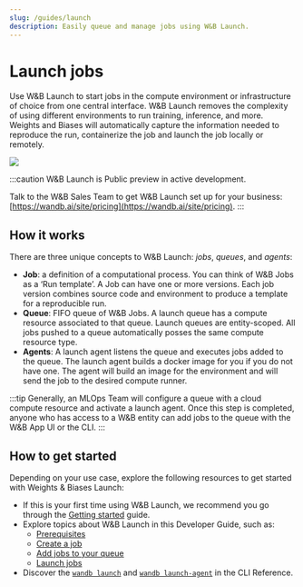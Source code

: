 ```yaml
---
slug: /guides/launch
description: Easily queue and manage jobs using W&B Launch.
---
```


# Launch jobs

Use W&B Launch to start jobs in the compute  environment or infrastructure of choice from one central interface. W&B Launch removes the complexity of using different environments to run training, inference, and more. Weights and Biases will automatically capture the information needed to reproduce the run, containerize the job and launch the job locally or remotely. 

![](/images/launch/ready_to_launch.png)

:::caution
W&B Launch is Public preview in active development. 

Talk to the W&B Sales Team to get W&B Launch set up for your business: [https://wandb.ai/site/pricing](https://wandb.ai/site/pricing).
:::

## How it works
There are three unique concepts to W&B Launch: *jobs*, *queues*, and *agents*: 
* **Job**:  a definition of a computational process. You can think of W&B Jobs as a ‘Run template’. A Job can have one or more versions. Each job version combines source code and environment to produce a template for a reproducible run.
* **Queue**: FIFO queue of W&B Jobs. A launch queue has a compute resource associated to that queue. Launch queues are entity-scoped. All jobs pushed to a queue automatically posses the same compute resource type.
* **Agents**: A launch agent listens the queue and executes jobs added to the queue. The launch agent builds a docker image for you if you do not have one. The agent will build an image for the environment and will send the job to the desired compute runner.


:::tip
Generally, an MLOps Team will configure a queue with a cloud compute resource and activate a launch agent. Once this step is completed, anyone who has access to a W&B entity can add jobs to the queue with the W&B App UI or the CLI.
:::


## How to get started
Depending on your use case, explore the following resources to get started with Weights & Biases Launch:

* If this is your first time using W&B Launch, we recommend you go through the [Getting started](./getting-started.md) guide.
* Explore topics about W&B Launch in this Developer Guide, such as:
    * [Prerequisites](../launch/prerequisites.md)  
    * [Create a job](../launch/create-job.md)
    * [Add jobs to your queue](../launch/add-jobs-to-queue.md)
    * [Launch jobs](../launch/launch-jobs.md)
* Discover the [`wandb launch`](../../ref/cli/wandb-launch.md) and [`wandb launch-agent`](../../ref/cli/wandb-launch-agent.md) in the CLI Reference.